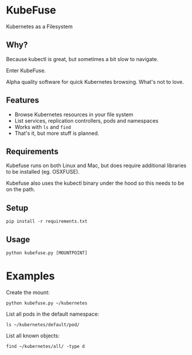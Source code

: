 KubeFuse
========

Kubernetes as a Filesystem


## Why?

Because kubectl is great, but sometimes a bit slow to navigate.

Enter KubeFuse.

Alpha quality software for quick Kubernetes browsing. What's not to love.

## Features

* Browse Kubernetes resources in your file system
* List services, replication controllers, pods and namespaces
* Works with `ls` and `find`
* That's it, but more stuff is planned.

## Requirements

Kubefuse runs on both Linux and Mac, but does require additional libraries to be installed (eg. OSXFUSE).

Kubefuse also uses the kubectl binary under the hood so this needs to be on the path. 

## Setup

```
pip install -r requirements.txt
```

## Usage

```
python kubefuse.py [MOUNTPOINT] 
```

Examples
========

Create the mount:

```
python kubefuse.py ~/kubernetes
```

List all pods in the default namespace:

```
ls ~/kubernetes/default/pod/
```

List all known objects:

```
find ~/kubernetes/all/ -type d
```
